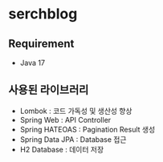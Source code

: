 # serchblog

## Requirement
- Java 17

## 사용된 라이브러리

- Lombok : 코드 가독성 및 생산성 향상
- Spring Web : API Controller 
- Spring HATEOAS : Pagination Result 생성
- Spring Data JPA : Database 접근
- H2 Database : 데이터 저장